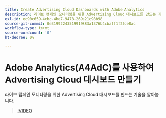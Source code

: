 ```yaml
---
title: Create Advertising Cloud Dashboards with Adobe Analytics
description: 라이브 캠페인 모니터링을 위한 Advertising Cloud 대시보드를 만드는 기술을 알아봅니다
exl-id: ec90c659-4cbc-4be7-9478-269a21c98b98
source-git-commit: 0e31992243519919883a1376b4cbaff1f2fce8ac
workflow-type: tm+mt
source-wordcount: '0'
ht-degree: 0%

---
```


# Adobe Analytics(A4AdC)를 사용하여 Advertising Cloud 대시보드 만들기

라이브 캠페인 모니터링을 위한 Advertising Cloud 대시보드를 만드는 기술을 알아봅니다.

>[!VIDEO](https://video.tv.adobe.com/v/33922)
